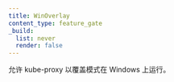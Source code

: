 ```yaml
---
title: WinOverlay
content_type: feature_gate
_build:
  list: never
  render: false
---
```


<!--
Allows kube-proxy to run in overlay mode for Windows.
-->
允许 kube-proxy 以覆盖模式在 Windows 上运行。
